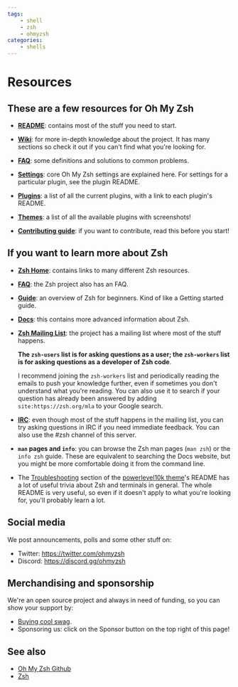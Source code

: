```yaml
---
tags:
    - shell
    - zsh
    - ohmyzsh
categories:
    - shells
---
```


# Resources

## These are a few resources for Oh My Zsh

- [**README**](https://github.com/ohmyzsh/ohmyzsh#readme): contains most of the stuff you need to start.

- [**Wiki**](https://github.com/ohmyzsh/ohmyzsh/wiki): for more in-depth knowledge about the project. It has many sections so check it out if you can't find what you're looking for.

- [**FAQ**](https://github.com/ohmyzsh/ohmyzsh/wiki/FAQ): some definitions and solutions to common problems.

- [**Settings**](https://github.com/ohmyzsh/ohmyzsh/wiki/Settings): core Oh My Zsh settings are explained here. For settings for a particular plugin, see the plugin README.

- [**Plugins**](https://github.com/ohmyzsh/ohmyzsh/wiki/Plugins): a list of all the current plugins, with a link to each plugin's README.

- [**Themes**](https://github.com/ohmyzsh/ohmyzsh/wiki/Themes): a list of all the available plugins with screenshots!

- [**Contributing guide**](https://github.com/ohmyzsh/ohmyzsh/blob/master/CONTRIBUTING.md): if you want to contribute, read this before you start!

## If you want to learn more about Zsh

- [**Zsh Home**](https://zsh.sourceforge.io): contains links to many different Zsh resources.

- [**FAQ**](https://zsh.sourceforge.io/FAQ): the Zsh project also has an FAQ.

- [**Guide**](https://zsh.sourceforge.io/Guide/zshguide.html): an overview of Zsh for beginners. Kind of like a Getting started guide.

- [**Docs**](https://zsh.sourceforge.io/Doc/Release/zsh_toc.html): this contains more advanced information about Zsh.

- [**Zsh Mailing List**](https://zsh.org/mla): the project has a mailing list where most of the stuff happens.

  **The `zsh-users` list is for asking questions as a user; the `zsh-workers` list is for asking questions as a
  developer of Zsh code**.
  
  I recommend joining the `zsh-workers` list and periodically reading the emails to push your knowledge further,
  even if sometimes you don't understand what you're reading. You can also use it to search if your question
  has already been answered by adding `site:https://zsh.org/mla` to your Google search.

- [**IRC**](https://zsh.sourceforge.io/Arc/irc.html): even though most of the stuff happens in the mailing list,
  you can try asking questions in IRC if you need immediate feedback. You can also use the #zsh channel of this server.

- **`man` pages and `info`**: you can browse the Zsh man pages (`man zsh`) or the `info zsh` guide. These are
  equivalent to searching the Docs website, but you might be more comfortable doing it from the command line.

- The [Troubleshooting](https://github.com/romkatv/powerlevel10k#troubleshooting) section of the [powerlevel10k theme](https://github.com/romkatv/powerlevel10k)'s
  README has a lot of useful trivia about Zsh and terminals in general. The whole README is very useful, so even if it
  doesn't apply to what you're looking for, you'll probably learn a lot.

## Social media

We post announcements, polls and some other stuff on:

- Twitter: <https://twitter.com/ohmyzsh>
- Discord: <https://discord.gg/ohmyzsh>

## Merchandising and sponsorship

We're an open source project and always in need of funding, so you can show your support by:

- [Buying cool swag](https://shop.planetargon.com/collections/oh-my-zsh?utm_source=ohmyzsh-wiki).
- Sponsoring us: click on the Sponsor button on the top right of this page!

## See also

- [Oh My Zsh Github](https://github.com/ohmyzsh/ohmyzsh)
- [Zsh](../zsh.md)
